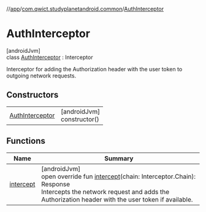 //[app](../../../index.md)/[com.qwict.studyplanetandroid.common](../index.md)/[AuthInterceptor](index.md)

# AuthInterceptor

[androidJvm]\
class [AuthInterceptor](index.md) : Interceptor

Interceptor for adding the Authorization header with the user token to outgoing network requests.

## Constructors

| | |
|---|---|
| [AuthInterceptor](-auth-interceptor.md) | [androidJvm]<br>constructor() |

## Functions

| Name | Summary |
|---|---|
| [intercept](intercept.md) | [androidJvm]<br>open override fun [intercept](intercept.md)(chain: Interceptor.Chain): Response<br>Intercepts the network request and adds the Authorization header with the user token if available. |
